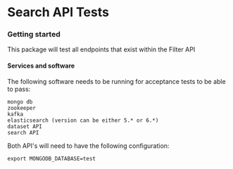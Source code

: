 Search API Tests
================

### Getting started

This package will test all endpoints that exist within the Filter API

#### Services and software

The following software needs to be running for acceptance tests to be able to
pass:

```text
mongo db
zookeeper
kafka
elasticsearch (version can be either 5.* or 6.*)
dataset API
search API
```

Both API's will need to have the following configuration:

```
export MONGODB_DATABASE=test
```

